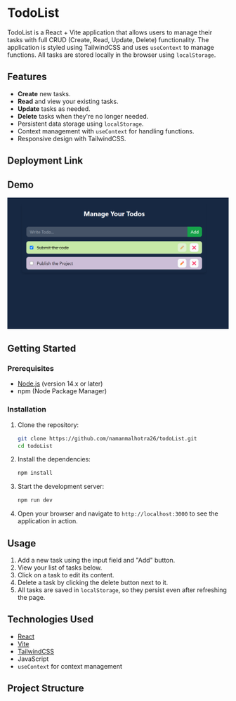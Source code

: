 # TodoList

TodoList is a React + Vite application that allows users to manage their tasks with full CRUD (Create, Read, Update, Delete) functionality. The application is styled using TailwindCSS and uses `useContext` to manage functions. All tasks are stored locally in the browser using `localStorage`.

## Features

- **Create** new tasks.
- **Read** and view your existing tasks.
- **Update** tasks as needed.
- **Delete** tasks when they're no longer needed.
- Persistent data storage using `localStorage`.
- Context management with `useContext` for handling functions.
- Responsive design with TailwindCSS.

## Deployment Link

## Demo

![TodoList Demo](/src/assets/demo.png)

## Getting Started

### Prerequisites

- [Node.js](https://nodejs.org/) (version 14.x or later)
- npm (Node Package Manager)

### Installation

1. Clone the repository:

   ```bash
   git clone https://github.com/namanmalhotra26/todoList.git
   cd todoList
   ```

2. Install the dependencies:

   ```bash
   npm install
   ```

3. Start the development server:

   ```bash
   npm run dev
   ```

4. Open your browser and navigate to `http://localhost:3000` to see the application in action.

## Usage

1. Add a new task using the input field and "Add" button.
2. View your list of tasks below.
3. Click on a task to edit its content.
4. Delete a task by clicking the delete button next to it.
5. All tasks are saved in `localStorage`, so they persist even after refreshing the page.

## Technologies Used

- [React](https://reactjs.org/)
- [Vite](https://vitejs.dev/)
- [TailwindCSS](https://tailwindcss.com/)
- JavaScript
- `useContext` for context management

## Project Structure
